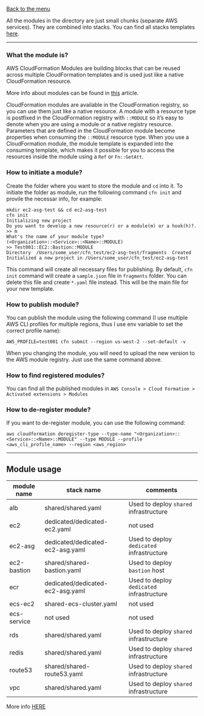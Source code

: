 [Back to the menu](../README.md)

All the modules in the directory are just small chunks (separate AWS services).
They are combined into stacks. You can find all stacks templates [here](https://github.com/dmytro-zlobodukhov/cloudformation/tree/main/examples/dynamic-environments/environments).

---

### What the module is?
AWS CloudFormation Modules are building blocks that can be reused across multiple CloudFormation templates and is used just like a native CloudFormation resource.

More info about modules can be found in [this](https://aws.amazon.com/blogs/mt/introducing-aws-cloudformation-modules/) article.

CloudFormation modules are available in the CloudFormation registry, so you can use them just like a native resource. A module with a resource type is postfixed in the CloudFormation registry with `::MODULE` so it’s easy to denote when you are using a module or a native registry resource. Parameters that are defined in the CloudFormation module become properties when consuming the `::MODULE` resource type. When you use a CloudFormation module, the module template is expanded into the consuming template, which makes it possible for you to access the resources inside the module using a `Ref` or `Fn::GetAtt`.

### How to initiate a module?
Create the folder where you want to store the module and `cd` into it.
To initiate the folder as module, run the following command `cfn init` and provile the necessar info, for example:
```
mkdir ec2-asg-test && cd ec2-asg-test
cfn init
Initializing new project
Do you want to develop a new resource(r) or a module(m) or a hook(h)?.
>> m
What's the name of your module type?
(<Organization>::<Service>::<Name>::MODULE)
>> Test001::EC2::Bastion::MODULE
Directory  /Users/some_user/cfn_test/ec2-asg-test/fragments  Created
Initialized a new project in /Users/some_user/cfn_test/ec2-asg-test
```
This command will create all necessary files for publishing.
By default, `cfn init` command will create a `sample.json` file in `fragments` folder.
You can delete this file and create `*.yaml` file instead. This will be the main file for your new template.

### How to publish module?
You can publish the module using the following command (I use multiple AWS CLI profiles for multiple regions, thus I use env variable to set the correct profile name):
```
AWS_PROFILE=test001 cfn submit --region us-west-2 --set-default -v
```

When you changing the module, you will need to upload the new version to the AWS module registry. Just use the same command above.

### How to find registered modules?
You can find all the published modules in `AWS Console > Cloud Formation > Activated extensions > Modules`

### How to de-register module?
If you want to de-register module, you can use the following command:
```
aws cloudformation deregister-type --type-name "<Organization>::<Service>::<Name>::MODULE" --type MODULE --profile <aws_cli_profile_name> --region <aws_region>
```
---

## Module usage
| module name | stack name | comments |
|---|---|---|
| alb | shared/shared.yaml | Used to deploy `shared` infrastructure |
| ec2 | dedicated/dedicated-ec2.yaml | not used |
| ec2-asg | dedicated/dedicated-ec2-asg.yaml | Used to deploy `dedicated` infrastructure |
| ec2-bastion | shared/shared-bastion.yaml | Used to deploy `bastion` host |
| ecr | dedicated/dedicated-ec2-asg.yaml | Used to deploy `dedicated` infrastructure |
| ecs-ec2 | shared-ecs-cluster.yaml | not used |
| ecs-service | not used | not used |
| rds | shared/shared.yaml | Used to deploy `shared` infrastructure |
| redis | shared/shared.yaml | Used to deploy `shared` infrastructure |
| route53 | shared/shared-route53.yaml | Used to deploy `shared` infrastructure |
| vpc | shared/shared.yaml | Used to deploy `shared` infrastructure |

More info [HERE](../README.md)